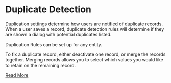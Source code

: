 # Duplicate Detection

Duplication settings determine how users are notified of duplicate records. When a user saves a record, duplicate detection rules will determine if they are shown a dialog with potential duplicates listed.

Duplication Rules can be set up for any entity.

To fix a duplicate record, either deactivate one record, or merge the records together. Merging records allows you to select which values you would like to retain on the remaining record.

[Read More](https://crmbook.powerobjects.com/basics/data-management-in-microsoft-dynamics-crm/keeping-data-clean-in-microsoft-dynamics-crm/)